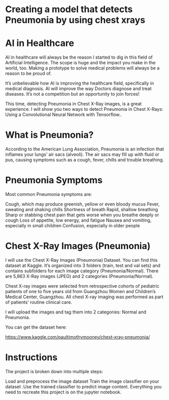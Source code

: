 # Creating a model that detects Pneumonia by using chest xrays
# AI in Healthcare
  AI in healthcare will always be the reason I started to dig in this field of Artificial Intelligence. The scope is huge and the impact you make in the world, too. Making a prototype to solve medical problems will always be a reason to be proud of.
  
It’s unbelievable how AI is improving the healthcare field, specifically in medical diagnosis. AI will improve the way Doctors diagnose and treat diseases. It’s not a competition but an opportunity to join forces!

This time, detecting Pneumonia in Chest X-Ray images, is a great experience. I will show you two ways to detect Pneumonia in Chest X-Rays: Using a Convolutional Neural Network with Tensorflow..
# What is Pneumonia?
  According to the American Lung Association, Pneumonia is an infection that inflames your lungs’ air sacs (alveoli). The air sacs may fill up with fluid or pus, causing symptoms such as a cough, fever, chills and trouble breathing.
# Pneumonia Symptoms
Most common Pneumonia symptoms are:

Cough, which may produce greenish, yellow or even bloody mucus
Fever, sweating and shaking chills
Shortness of breath
Rapid, shallow breathing
Sharp or stabbing chest pain that gets worse when you breathe deeply or cough
Loss of appetite, low energy, and fatigue
Nausea and vomiting, especially in small children
Confusion, especially in older people
# Chest X-Ray Images (Pneumonia)
I will use the Chest X-Ray Images (Pneumonia) Dataset. You can find this dataset at Kaggle. It’s organized into 3 folders (train, test and val sets) and contains subfolders for each image category (Pneumonia/Normal). There are 5,863 X-Ray images (JPEG) and 2 categories (Pneumonia/Normal).

Chest X-ray images were selected from retrospective cohorts of pediatric patients of one to five years old from Guangzhou Women and Children’s Medical Center, Guangzhou. All chest X-ray imaging was performed as part of patients’ routine clinical care.

I will upload the images and tag them into 2 categories: Normal and Pneumonia.

You can get the dataset here:

https://www.kaggle.com/paultimothymooney/chest-xray-pneumonia/
# Instructions
The project is broken down into multiple steps:

Load and preprocess the image dataset
Train the image classifier on your dataset
.Use the trained classifier to predict image content.
Everything you need to recreate this project is on the jupyter notebook.

